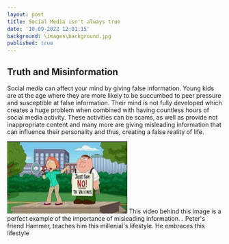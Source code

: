 ```yaml
---
layout: post
title: Social Media isn't always true
date: '10-09-2022 12:01:15'
background: \images\background.jpg
published: true
---
```

## Truth and  Misinformation 
Social media can affect your mind by giving false information. Young kids are at the age where they are more likely to be succumbed to peer pressure and susceptible at false information. Their mind is not fully developed which creates a huge problem when combined with having countless hours of social media activity. These activities can be scams, as well as provide not inappropriate content and many more are giving  misleading information that can influence their personality and thus, creating a false reality of life. 

 [![Peter and Lois Anti-Vaccination](\images\minds\vaccination.jpg)](https://www.youtube.com/watch?v=26-Wy-ebjdI)
	This video behind this image is a perfect example of the importance of misleading information. . Peter's friend Hammer, teaches him this millenial's lifestyle. He embraces this lifestyle